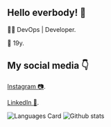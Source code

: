<h2>Hello everbody! 👋</h2>
<p>🧑‍💻 DevOps | Developer. </p>
<p>📅 19y. </p>

<h2>My social media 👇 </h2>
<p><a href="https://www.instagram.com/matheusbaum_/?hl=pt-br">Instagram 📷</a>.</p>
<p><a href="https://www.linkedin.com/in/matheusbaum/">LinkedIn 💼</a>.</p>

![Languages Card](https://github-readme-stats.vercel.app/api/top-langs/?username=matheusbaum&theme=dark) ![Github stats](https://github-readme-stats.vercel.app/api?username=matheusbaum&show_icons=true&theme=dark)

<!--
**matheusbaum/matheusbaum** is a ✨ _special_ ✨ repository because its `README.md` (this file) appears on your GitHub profile.

Here are some ideas to get you started:

- 🔭 I’m currently working on ...
- 🌱 I’m currently learning ...
- 👯 I’m looking to collaborate on ...
- 🤔 I’m looking for help with ...
- 💬 Ask me about ...
- 📫 How to reach me: ...
- 😄 Pronouns: ...
- ⚡ Fun fact: ...
-->
